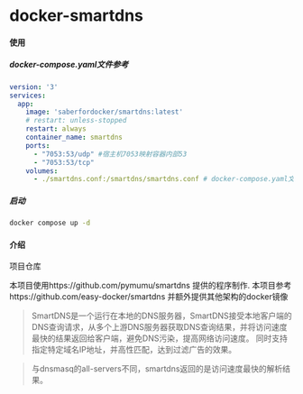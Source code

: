 # docker-smartdns
#### **使用**

##### docker-compose.yaml文件参考

```yaml
version: '3'
services:
  app:
    image: 'saberfordocker/smartdns:latest'
    # restart: unless-stopped
    restart: always
    container_name: smartdns
    ports:
      - "7053:53/udp" #宿主机7053映射容器内部53
      - "7053:53/tcp"
    volumes:
      - ./smartdns.conf:/smartdns/smartdns.conf # docker-compose.yaml文件同目录下smartdns.conf文件映射到容器内部
```
##### 启动

```bash
docker compose up -d
```

#### **介绍**

项目仓库

本项目使用https://github.com/pymumu/smartdns 提供的程序制作.
本项目参考https://github.com/easy-docker/smartdns 并额外提供其他架构的docker镜像

>SmartDNS是一个运行在本地的DNS服务器，SmartDNS接受本地客户端的DNS查询请求，从多个上游DNS服务器获取DNS查询结果，并将访问速度最快的结果返回给客户端，避免DNS污染，提高网络访问速度。 同时支持指定特定域名IP地址，并高性匹配，达到过滤广告的效果。

>与dnsmasq的all-servers不同，smartdns返回的是访问速度最快的解析结果。
